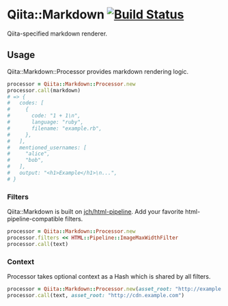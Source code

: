 # Qiita::Markdown [![Build Status](https://travis-ci.org/increments/qiita-markdown.svg)](https://travis-ci.org/increments/qiita-markdown)
Qiita-specified markdown renderer.

## Usage
Qiita::Markdown::Processor provides markdown rendering logic.

```ruby
processor = Qiita::Markdown::Processor.new
processor.call(markdown)
# => {
#   codes: [
#     {
#       code: "1 + 1\n",
#       language: "ruby",
#       filename: "example.rb",
#     },
#   ],
#   mentioned_usernames: [
#     "alice",
#     "bob",
#   ],
#   output: "<h1>Example</h1>\n...",
# }
```

### Filters
Qiita::Markdown is built on [jch/html-pipeline](https://github.com/jch/html-pipeline).
Add your favorite html-pipeline-compatible filters.

```ruby
processor = Qiita::Markdown::Processor.new
processor.filters << HTML::Pipeline::ImageMaxWidthFilter
processor.call(text)
```

### Context
Processor takes optional context as a Hash which is shared by all filters.

```ruby
processor = Qiita::Markdown::Processor.new(asset_root: "http://example.com/assets")
processor.call(text, asset_root: "http://cdn.example.com")
```
